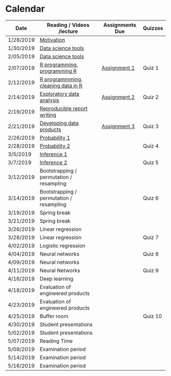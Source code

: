 # Calendar

| Date | Reading / Videos /lecture | Assignments Due | Quizzes |  
|---|---|---|---|
| 1/28/2019 | [Motivation](https://github.com/bcaffo/ds4bme/blob/master/motivation.md) | | | 
| 1/30/2019 | [Data science tools](https://github.com/bcaffo/ds4bme/blob/master/dataScienceTools.md)  | | |
| 2/05/2019 | [Data science tools](https://github.com/bcaffo/ds4bme/blob/master/dataScienceTools.md)  | | |
| 2/07/2019 | [R programming, programming R](https://github.com/bcaffo/ds4bme/blob/master/rprogramming.md) | [Assignment 1](https://github.com/bcaffo/ds4bme/blob/master/assignment1.md) | Quiz 1 |
| 2/12/2019 | [R programmming, cleaning data in R](https://github.com/bcaffo/ds4bme/blob/master/rprogramming.md) |  | |
| 2/14/2019 | [Exploratory data analysis](https://github.com/bcaffo/ds4bme/blob/master/eda.md)  | [Assignment 2](https://github.com/bcaffo/ds4bme/blob/master/assignment2.md) | Quiz 2 |
| 2/19/2019 | [Reproducible report writing](https://github.com/bcaffo/ds4bme/blob/master/reproducible.md)  | | |
| 2/21/2019 | [Developing data products](https://github.com/bcaffo/ds4bme/blob/master/ddp.md)  | [Assignment 3](https://github.com/bcaffo/ds4bme/blob/master/assignments/assignment3.md) |  Quiz 3|
| 2/26/2019 | [Probability 1](https://github.com/bcaffo/ds4bme/blob/master/probability.md)  | | |
| 2/28/2019 | [Probability 2](https://github.com/bcaffo/ds4bme/blob/master/probability.md)   | | Quiz 4|
| 3/5/2019  | [Inference 1](https://github.com/bcaffo/ds4bme/blob/master/inference.md)  | | |
| 3/7/2019  | [Inference 2](https://github.com/bcaffo/ds4bme/blob/master/inference.md)  | | Quiz 5 |
| 3/12/2019 | Bootstrapping / permutation / resampling | | |
| 3/14/2019 | Bootstrapping / permutation / resampling | | Quiz 6|
| 3/19/2019 | Spring break | | |
| 3/21/2019 | Spring break | | |
| 3/26/2019 | Linear regression | | |
| 3/28/2019 | Linear regression | | Quiz 7|
| 4/02/2019 | Logistic regression | | |
| 4/04/2019 | Neural networks | | Quiz 8|
| 4/09/2019 | Neural networks | | |
| 4/11/2019 | Neural Networks | | Quiz 9|
| 4/16/2019 | Deep learning | | |
| 4/18/2019 | Evaluation of engineered products | | |
| 4/23/2019 | Evaluation of engineered products | | |
| 4/25/2019 | Buffer room | | Quiz 10|
| 4/30/2019 | Student presentations | | |
| 5/02/2019 | Student presentations | | |
| 5/07/2019 | Reading Time | | |
| 5/09/2019 | Examination period | | |
| 5/14/2019 | Examination period | | |
| 5/16/2019 | Examination period | | |

